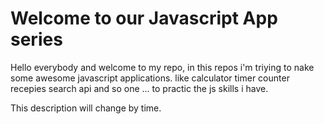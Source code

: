 # Welcome to our Javascript App series

Hello everybody and welcome to my repo, in this repos i'm triying to nake some awesome javascript applications. like calculator timer counter recepies search api and so one ... to practic the js skills i have.

This description will change by time.